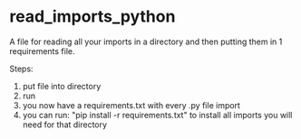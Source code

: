 # read_imports_python
A file for reading all your imports in a directory and then putting them in 1 requirements file.

Steps:

1. put file into directory
2. run
3. you now have a requirements.txt with every .py file import
4. you can run: "pip install -r requirements.txt" to install all imports you will need for that directory
